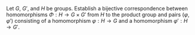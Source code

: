 Let $G$, $G'$, and $H$ be groups. Establish a bijective correspondence between homomorphisms $\Phi:H\to G\times G'$ from $H$ to the product group and pairs $(\varphi,\varphi ')$ consisting of a homomorphism $\varphi:H\to G$ and a homomorphism $\varphi ':H\to G'$.